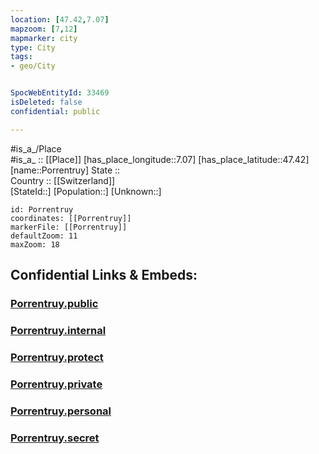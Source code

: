 ```yaml
---
location: [47.42,7.07] 
mapzoom: [7,12] 
mapmarker: city 
type: City
tags:
- geo/City


SpocWebEntityId: 33469
isDeleted: false
confidential: public

---
```

#is_a_/Place  
#is_a_ :: [[Place]] 
[has_place_longitude::7.07] 
[has_place_latitude::47.42] 
[name::Porrentruy] 
State ::  
Country :: [[Switzerland]]  
[StateId::] 
[Population::] 
[Unknown::] 


```leaflet
id: Porrentruy
coordinates: [[Porrentruy]] 
markerFile: [[Porrentruy]] 
defaultZoom: 11 
maxZoom: 18
```


## Confidential Links & Embeds: 

### [Porrentruy.public](/_public/\Earth\Continent\Europe\Europe~Central\Switzerland\Switzerland~Cantons\Jura,Canton\CityPorrentruy.public.md) 

### [Porrentruy.internal](/_internal/\Earth\Continent\Europe\Europe~Central\Switzerland\Switzerland~Cantons\Jura,Canton\CityPorrentruy.internal.md) 

### [Porrentruy.protect](/_protect/\Earth\Continent\Europe\Europe~Central\Switzerland\Switzerland~Cantons\Jura,Canton\CityPorrentruy.protect.md) 

### [Porrentruy.private](/_private/\Earth\Continent\Europe\Europe~Central\Switzerland\Switzerland~Cantons\Jura,Canton\CityPorrentruy.private.md) 

### [Porrentruy.personal](/_personal/\Earth\Continent\Europe\Europe~Central\Switzerland\Switzerland~Cantons\Jura,Canton\CityPorrentruy.personal.md) 

### [Porrentruy.secret](/_secret/\Earth\Continent\Europe\Europe~Central\Switzerland\Switzerland~Cantons\Jura,Canton\CityPorrentruy.secret.md)

